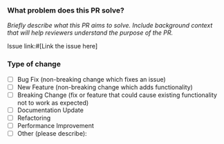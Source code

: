 ### What problem does this PR solve?

_Briefly describe what this PR aims to solve. Include background context that will help reviewers understand the purpose of the PR._

Issue link:#[Link the issue here]

### Type of change

- [ ] Bug Fix (non-breaking change which fixes an issue)
- [ ] New Feature (non-breaking change which adds functionality)
- [ ] Breaking Change (fix or feature that could cause existing functionality not to work as expected)
- [ ] Documentation Update
- [ ] Refactoring
- [ ] Performance Improvement
- [ ] Other (please describe):
